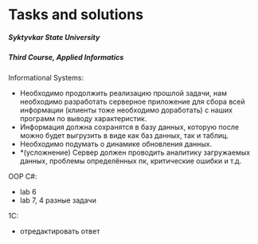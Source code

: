 # Tasks and solutions
##### Syktyvkar State University
##### Third Course, Applied Informatics<br>
Informational Systems:<br>
- Необходимо продолжить реализацию прошлой задачи, нам необходимо разработать серверное приложение для сбора всей информации (клиенты тоже необходимо доработать) с наших программ по выводу характеристик.<br>
- Информация должна сохранятся в базу данных, которую после можно будет выгрузить в виде как баз данных, так и таблиц.<br>
- Необходимо подумать о динамике обновления данных.<br>
- *(усложнение) Сервер должен проводить аналитику загружаемых данных, проблемы определённых пк, критические ошибки и т.д.

OOP C#:
- lab 6
- lab 7, 4 разные задачи

1С:
- отредактировать ответ
